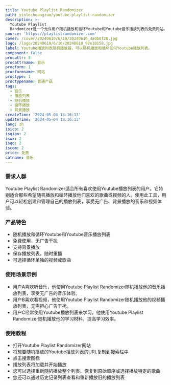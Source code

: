 ```yaml
---
title: Youtube Playlist Randomizer
path: yinlechuangzuo/youtube-playlist-randomizer
description: >-
  Youtube Playlist
  Randomizer是一个允许用户随机播放和循环Youtube和Youtube音乐播放列表的免费网站。它解决了Youtube播放列表随机播放不完全随机、存在广告干扰的问题。用户可以免费享受无广告、背景播放的播放列表体验。
source: 'https://playlistrandomizer.com'
cover: /cover/20240610/6/10/20240610_4a0b0f28.jpg
logo: /logo/20240610/6/10/20240610_97e10158.jpg
label: Youtube播放列表随机播放器，可以随机播放和循环任何Youtube播放列表。
component: false
procattr: 8
procattrname: 音乐
procform: 1
procformname: 网站
proctype: 1
proctypename: 普通产品
tags:
  - 音乐
  - 播放列表
  - 随机播放
  - 循环播放
  - 背景播放
createTime: '2024-05-04 18:16:13'
updateTime: '2024-05-04 18:16:13'
lang: zh
isicp: 2
isqian: 2
iswx: 2
isqq: 2
iscom: 2
price: 免费
catname: 音乐
---
```




### 需求人群
Youtube Playlist Randomizer适合所有喜欢使用Youtube播放列表的用户。它特别适合那些希望随机播放和循环播放他们喜欢的歌曲或视频的人。使用此工具，用户可以轻松创建和管理自己的播放列表，享受无广告、背景播放的音乐和视频体验。

### 产品特色
* 随机播放和循环Youtube和Youtube音乐播放列表
* 免费使用，无广告干扰
* 支持背景播放
* 保存播放列表，随时重播
* 可选择循环单独的视频或歌曲

### 使用场景示例
* 用户A喜欢听音乐，他使用Youtube Playlist Randomizer随机播放他的音乐播放列表，享受无广告的音乐体验。
* 用户B喜欢看视频，他使用Youtube Playlist Randomizer随机播放他的视频播放列表，无需担心广告干扰。
* 用户C经常使用Youtube播放列表来学习，他使用Youtube Playlist Randomizer随机播放他的学习材料，提高学习效率。

### 使用教程
* 打开Youtube Playlist Randomizer网站
* 将想要随机播放的Youtube播放列表的URL复制到搜索栏中
* 点击搜索图标
* 播放列表将加载并开始播放
* 您可以选择重新随机播放整个列表、恢复到原始顺序或选择播放特定的歌曲
* 您还可以通过历史记录列表查看和重新播放旧的播放列表

  
